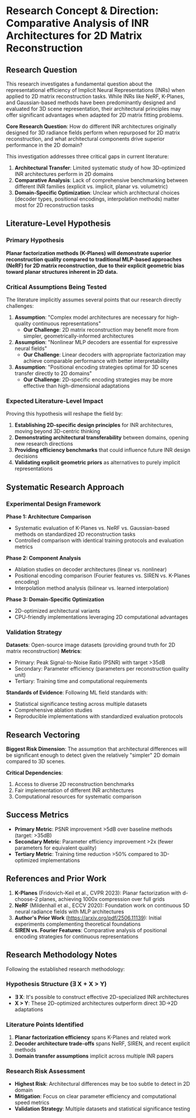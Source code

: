 # Research Concept & Direction: Comparative Analysis of INR Architectures for 2D Matrix Reconstruction

## Research Question

This research investigates a fundamental question about the representational efficiency of Implicit Neural Representations (INRs) when applied to 2D matrix reconstruction tasks. While INRs like NeRF, K-Planes, and Gaussian-based methods have been predominantly designed and evaluated for 3D scene representation, their architectural principles may offer significant advantages when adapted for 2D matrix fitting problems.

**Core Research Question**: How do different INR architectures originally designed for 3D radiance fields perform when repurposed for 2D matrix reconstruction, and what architectural components drive superior performance in the 2D domain?

This investigation addresses three critical gaps in current literature:

1. **Architectural Transfer**: Limited systematic study of how 3D-optimized INR architectures perform in 2D domains
2. **Comparative Analysis**: Lack of comprehensive benchmarking between different INR families (explicit vs. implicit, planar vs. volumetric)
3. **Domain-Specific Optimization**: Unclear which architectural choices (decoder types, positional encodings, interpolation methods) matter most for 2D reconstruction tasks

## Literature-Level Hypothesis

### Primary Hypothesis

**Planar factorization methods (K-Planes) will demonstrate superior reconstruction quality compared to traditional MLP-based approaches (NeRF) for 2D matrix reconstruction, due to their explicit geometric bias toward planar structures inherent in 2D data.**

### Critical Assumptions Being Tested

The literature implicitly assumes several points that our research directly challenges:

1. **Assumption**: "Complex model architectures are necessary for high-quality continuous representations"&#x20;
   * **Our Challenge**: 2D matrix reconstruction may benefit more from simpler, geometrically-informed architectures
2. **Assumption**: "Nonlinear MLP decoders are essential for expressive neural fields"
   * **Our Challenge**: Linear decoders with appropriate factorization may achieve comparable performance with better interpretability
3. **Assumption**: "Positional encoding strategies optimal for 3D scenes transfer directly to 2D domains"
   * **Our Challenge**: 2D-specific encoding strategies may be more effective than high-dimensional adaptations

### Expected Literature-Level Impact

Proving this hypothesis will reshape the field by:

1. **Establishing 2D-specific design principles** for INR architectures, moving beyond 3D-centric thinking
2. **Demonstrating architectural transferability** between domains, opening new research directions
3. **Providing efficiency benchmarks** that could influence future INR design decisions
4. **Validating explicit geometric priors** as alternatives to purely implicit representations

## Systematic Research Approach

### Experimental Design Framework

**Phase 1: Architecture Comparison**

* Systematic evaluation of K-Planes vs. NeRF vs. Gaussian-based methods on standardized 2D reconstruction tasks
* Controlled comparison with identical training protocols and evaluation metrics

**Phase 2: Component Analysis**

* Ablation studies on decoder architectures (linear vs. nonlinear)
* Positional encoding comparison (Fourier features vs. SIREN vs. K-Planes encoding)
* Interpolation method analysis (bilinear vs. learned interpolation)

**Phase 3: Domain-Specific Optimization**

* 2D-optimized architectural variants
* CPU-friendly implementations leveraging 2D computational advantages

### Validation Strategy

**Datasets**: Open-source image datasets (providing ground truth for 2D matrix reconstruction)
**Metrics**:

* Primary: Peak Signal-to-Noise Ratio (PSNR) with target >35dB
* Secondary: Parameter efficiency (parameters per reconstruction quality unit)
* Tertiary: Training time and computational requirements

**Standards of Evidence**: Following ML field standards with:

* Statistical significance testing across multiple datasets
* Comprehensive ablation studies
* Reproducible implementations with standardized evaluation protocols

## Research Vectoring

**Biggest Risk Dimension**: The assumption that architectural differences will be significant enough to detect given the relatively "simpler" 2D domain compared to 3D scenes.

**Critical Dependencies**:

1. Access to diverse 2D reconstruction benchmarks
2. Fair implementation of different INR architectures
3. Computational resources for systematic comparison

## Success Metrics

* **Primary Metric**: PSNR improvement >5dB over baseline methods (target: >35dB)
* **Secondary Metric**: Parameter efficiency improvement >2x (fewer parameters for equivalent quality)
* **Tertiary Metric**: Training time reduction >50% compared to 3D-optimized implementations

## References and Prior Work

1. **K-Planes** (Fridovich-Keil et al., CVPR 2023): Planar factorization with d-choose-2 planes, achieving 1000x compression over full grids
2. **NeRF** (Mildenhall et al., ECCV 2020): Foundation work on continuous 5D neural radiance fields with MLP architectures
3. **Author's Prior Work** (https://arxiv.org/pdf/2506.11139): Initial experiments complementing theoretical foundations
4. **SIREN vs. Fourier Features**: Comparative analysis of positional encoding strategies for continuous representations

## Research Methodology Notes

Following the established research methodology:

### Hypothesis Structure (∃ X + X > Y)

* **∃ X**: It's possible to construct effective 2D-specialized INR architectures
* **X > Y**: These 2D-optimized architectures outperform direct 3D→2D adaptations

### Literature Points Identified

1. **Planar factorization efficiency** spans K-Planes and related work
2. **Decoder architecture trade-offs** spans NeRF, SIREN, and recent explicit methods
3. **Domain transfer assumptions** implicit across multiple INR papers

### Research Risk Assessment

* **Highest Risk**: Architectural differences may be too subtle to detect in 2D domain
* **Mitigation**: Focus on clear parameter efficiency and computational speed metrics
* **Validation Strategy**: Multiple datasets and statistical significance testing